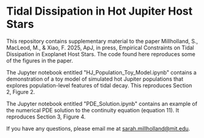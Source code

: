 # Tidal Dissipation in Hot Jupiter Host Stars
This repository contains supplementary material to the paper Millholland, S., MacLeod, M., & Xiao, F. 2025, ApJ, in press, Empirical Constraints on Tidal Dissipation in Exoplanet Host Stars. The code found here reproduces some of the figures in the paper. 

The Jupyter notebook entitled "HJ_Population_Toy_Model.ipynb" contains a demonstration of a toy model of simulated hot Jupiter populations that explores population-level features of tidal decay. This reproduces Section 2, Figure 2. 

The Jupyter notebook entitled "PDE_Solution.ipynb" contains an example of the numerical PDE solution to the continuity equation (equation 11). It reproduces Section 3, Figure 4.

If you have any questions, please email me at sarah.millholland@mit.edu.
